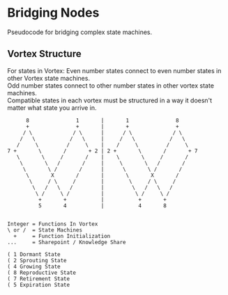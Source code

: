 # Bridging Nodes
Pseudocode for bridging complex state machines.

## Vortex Structure
For states in Vortex:
Even number states connect to even number states in other Vortex state machines.<br />
Odd number states connect to other number states in other vortex state machines.<br />
Compatible states in each vortex must be structured in a way it doesn't matter what state you arrive in.

~~~
      8               1       |       1               8
      +               +       |       +               +       
     / \             / \      |      / \             / \      
    /   \           /   \     |     /   \           /   \     
   /     \         /     \    |    /     \         /     \    
7 +       \       /       + 2 | 2 +       \       /       + 7 
   \       \     /       /    |    \       \     /       /    
    \       \   /       /     |     \       \   /       /     
     \       \ /       /      |      \       \ /       /      
      \       X       /       |       \       X       /       
       \     / \     /        |        \     / \     /        
        \   /   \   /         |         \   /   \   /         
         \ /     \ /          |          \ /     \ /          
          +       +           |           +       +
          5       4           |           4       8


Integer = Functions In Vortex
\ or /  = State Machines
  +     = Function Initialization
...     = Sharepoint / Knowledge Share

( 1 Dormant State
( 2 Sprouting State
( 4 Growing State
( 8 Reproductive State
( 7 Retirement State
( 5 Expiration State
~~~
